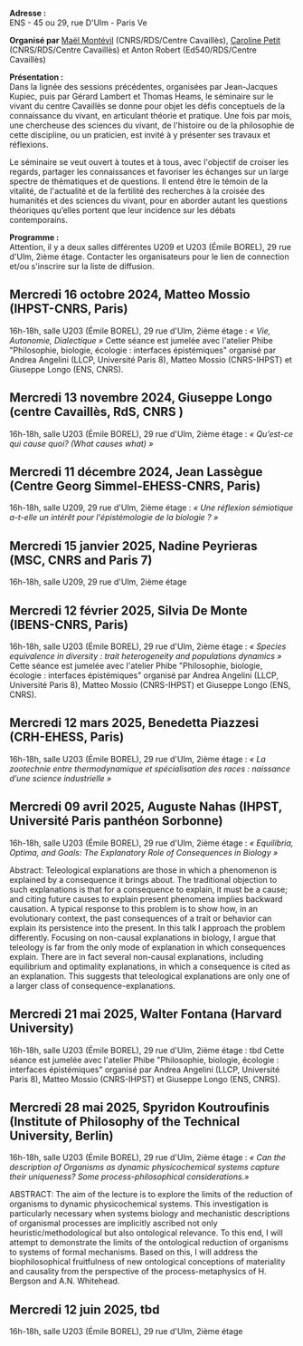 **Adresse :**\
ENS - 45 ou 29, rue D'Ulm - Paris Ve

**Organisé par**
[Maël Montévil](https://republique-des-savoirs.fr/membres/mael-montevil/) (CNRS/RDS/Centre Cavaillès), [Caroline Petit](https://republique-des-savoirs.fr/membres/caroline-petit/) (CNRS/RDS/Centre Cavaillès) et Anton Robert (Ed540/RDS/Centre Cavaillès)

**Présentation :**\
Dans la lignée des sessions précédentes, organisées par Jean-Jacques Kupiec, puis par Gérard Lambert et Thomas Heams, le séminaire sur le vivant du centre Cavaillès se donne pour objet les défis conceptuels de la connaissance du vivant, en articulant théorie et pratique. Une fois par mois, une chercheuse des sciences du vivant, de l'histoire ou de la philosophie de cette discipline, ou un praticien, est invité à y présenter ses travaux et réflexions.

Le séminaire se veut ouvert à toutes et à tous, avec l'objectif de croiser les regards, partager les connaissances et favoriser les échanges sur un large spectre de thématiques et de questions. Il entend être le témoin de la vitalité, de l'actualité et de la fertilité des recherches à la croisée des humanités et des sciences du vivant, pour en aborder autant les questions théoriques qu’elles portent que leur incidence sur les débats contemporains.


**Programme  :**\
Attention, il y a deux salles différentes U209 et U203 (Émile BOREL), 29 rue d'Ulm, 2ième étage.
Contacter les organisateurs pour le lien de connection et/ou  s'inscrire sur la liste de diffusion. 

## Mercredi 16 octobre 2024, Matteo Mossio (IHPST-CNRS, Paris)
16h-18h, salle U203 (Émile BOREL), 29 rue d'Ulm, 2ième étage : *« Vie, Autonomie, Dialectique »*
Cette séance est jumelée avec l'atelier Phibe "Philosophie, biologie, écologie : interfaces épistémiques" organisé par Andrea Angelini (LLCP, Université Paris 8), Matteo Mossio (CNRS-IHPST) et Giuseppe Longo (ENS, CNRS). 

## Mercredi 13 novembre 2024, Giuseppe Longo (centre Cavaillès, RdS, CNRS )
16h-18h, salle U203 (Émile BOREL), 29 rue d'Ulm, 2ième étage : *« Qu’est-ce qui cause quoi? (What causes what) »*

## Mercredi 11 décembre 2024, Jean Lassègue (Centre Georg Simmel-EHESS-CNRS, Paris)
16h-18h, salle  U209, 29 rue d'Ulm, 2ième étage : *« Une réflexion sémiotique a-t-elle un intérêt pour l'épistémologie de la biologie ? »*

## Mercredi 15 janvier 2025, Nadine Peyrieras (MSC, CNRS and Paris 7)
16h-18h, salle U209, 29 rue d'Ulm, 2ième étage 

## Mercredi 12 février 2025, Silvia De Monte (IBENS-CNRS, Paris)
16h-18h, salle U203 (Émile BOREL), 29 rue d'Ulm, 2ième étage : *« Species equivalence in diversity : trait heterogeneity and populations dynamics »*
Cette séance est jumelée avec l'atelier Phibe "Philosophie, biologie, écologie : interfaces épistémiques" organisé par Andrea Angelini (LLCP, Université Paris 8), Matteo Mossio (CNRS-IHPST) et Giuseppe Longo (ENS, CNRS). 

## Mercredi 12 mars 2025, Benedetta Piazzesi (CRH-EHESS, Paris)
16h-18h, salle U203 (Émile BOREL), 29 rue d'Ulm, 2ième étage : *« La zootechnie entre thermodynamique et spécialisation des races : naissance d’une science industrielle »*

## Mercredi 09 avril 2025, Auguste Nahas (IHPST, Université Paris panthéon Sorbonne)
16h-18h, salle U203 (Émile BOREL), 29 rue d'Ulm, 2ième étage 
: *« Equilibria, Optima, and Goals: The Explanatory Role of Consequences in Biology »*

Abstract: Teleological explanations are those in which a phenomenon is explained by a consequence it brings about. The traditional objection to such explanations is that for a consequence to explain, it must be a cause; and citing future causes to explain present phenomena implies backward causation. A typical response to this problem is to show how, in an evolutionary context, the past consequences of a trait or behavior can explain its persistence into the present. In this talk I approach the problem differently. Focusing on non-causal explanations in biology, I argue that teleology is far from the only mode of explanation in which consequences explain. There are in fact several non-causal explanations, including equilibrium and optimality explanations, in which a consequence is cited as an explanation. This suggests that teleological explanations are only one of a larger class of consequence-explanations.


## Mercredi 21 mai 2025, Walter Fontana (Harvard University)
16h-18h, salle U203 (Émile BOREL), 29 rue d'Ulm, 2ième étage : tbd
Cette séance est jumelée avec l'atelier Phibe "Philosophie, biologie, écologie : interfaces épistémiques" organisé par Andrea Angelini (LLCP, Université Paris 8), Matteo Mossio (CNRS-IHPST) et Giuseppe Longo (ENS, CNRS). 

## Mercredi 28 mai 2025, Spyridon Koutroufinis (Institute of Philosophy of the Technical University, Berlin)
16h-18h, salle U203 (Émile BOREL), 29 rue d'Ulm, 2ième étage :  *« Can the description of Organisms as dynamic physicochemical systems capture their uniqueness? Some process-philosophical considerations.»*

ABSTRACT: The aim of the lecture is to explore the limits of the reduction of organisms to dynamic physicochemical systems. This investigation is particularly necessary when systems biology and mechanistic descriptions of organismal processes are implicitly ascribed not only heuristic/methodological but also ontological relevance. To this end, I will attempt to demonstrate the limits of the ontological reduction of organisms to systems of formal mechanisms. Based on this, I will address the biophilosophical fruitfulness of new ontological conceptions of materiality and causality from the perspective of the process-metaphysics of H. Bergson and A.N. Whitehead. 

## Mercredi 12 juin 2025, tbd
16h-18h, salle U203 (Émile BOREL), 29 rue d'Ulm, 2ième étage 

